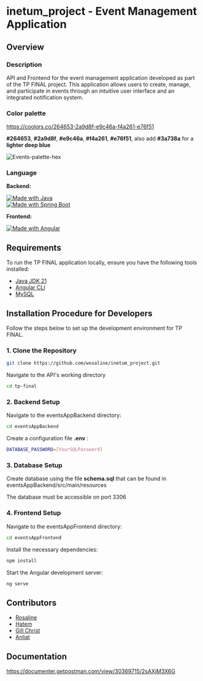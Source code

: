 # inetum_project - Event Management Application

## Overview

### Description

API and Frontend for the event management application developed as part of the TP FINAL project. This application allows users to create, manage, and participate in events through an intuitive user interface and an integrated notification system.


### Color palette
https://coolors.co/264653-2a9d8f-e9c46a-f4a261-e76f51

**#264653**, **#2a9d8f**, **#e9c46a**, **#f4a261**, **#e76f51**, also add **#3a738a** for a **lighter deep blue**

![Events-palette-hex](https://github.com/user-attachments/assets/ac213551-222d-4827-9f4e-ca302677a997)


### Language

**Backend:**

[![Made with Java](https://img.shields.io/badge/Made%20with-Java-orange)](https://www.java.com/)  
[![Made with Spring Boot](https://img.shields.io/badge/Made%20with-Spring%20Boot-green)](https://spring.io/projects/spring-boot)

**Frontend:**

[![Made with Angular](https://img.shields.io/badge/Made%20with-Angular-red)](https://angular.io/)

## Requirements

To run the TP FINAL application locally, ensure you have the following tools installed:

- [Java JDK 21](https://www.oracle.com/fr/java/technologies/downloads/#java21)
- [Angular CLI](https://angular.io/cli)
- [MySQL](https://www.mysql.com/)

## Installation Procedure for Developers

Follow the steps below to set up the development environment for TP FINAL.

### 1. Clone the Repository

```bash
git clone https://github.com/wosaline/inetum_project.git
```

Navigate to the API's working directory

```bash
cd tp-final
```

### 2. Backend Setup

Navigate to the eventsAppBackend directory:

```bash	
cd eventsAppBackend
```

Create a configuration file **.env** :

```bash
DATABASE_PASSWORD=[YourSQLPassword]
```

### 3. Database Setup

Create database using the file **schema.sql** that can be found in eventsAppBackend/src/main/resources

The database must be accessible on port 3306

### 4. Frontend Setup

Navigate to the eventsAppFrontend directory:

```bash	
cd eventsAppFrontend
```

Install the necessary dependencies:

```bash	
npm install
```

Start the Angular development server:

```bash	
ng serve
```

## Contributors

- [Rosaline](https://github.com/wosaline)
- [Hatem](https://github.com/hatem-marzougui)
- [Gill Christ](https://github.com/gbiyoghe27)
- [Anliat](https://github.com/moleela)

## Documentation
https://documenter.getpostman.com/view/30369715/2sAXjM3X6G

